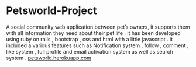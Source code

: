# Petsworld-Project

A social community web application between pet’s owners, it supports them with all information they need about their pet life . it has been developed using ruby on rails , bootstrap , css and html with a little javascript .
it included a various features such as Notification system , follow , comment , like system , full profile and email activation system as well as search system .
[petsworld.herokuapp.com](petsworld.herokuapp.com)
